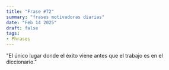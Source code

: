 ```yaml
---
title: "Frase #72"
summary: "frases motivadoras diarias"
date: "Feb 14 2025"
draft: false
tags:
- Phrases
---
```


"El único lugar donde el éxito viene antes que el trabajo es en el diccionario."
